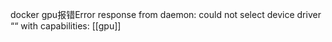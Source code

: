 docker gpu报错Error response from daemon: could not select device driver ““ with capabilities: [[gpu]]